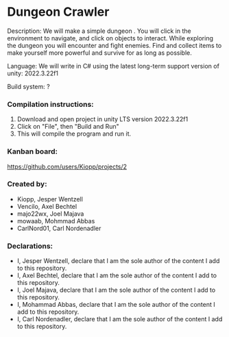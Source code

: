 # Dungeon Crawler
Description: We will make a simple dungeon . You will click in the environment to navigate, and click on objects to interact. While exploring the dungeon you will encounter and fight enemies. Find and collect items to make yourself more powerful and survive for as long as possible.

Language: We will write in C# using the latest long-term support version of unity: 2022.3.22f1

Build system: ?

### Compilation instructions:
1. Download and open project in unity LTS version 2022.3.22f1
2. Click on "File", then "Build and Run"
3. This will compile the program and run it.

### Kanban board:
https://github.com/users/Kiopp/projects/2

### Created by:
- Kiopp, Jesper Wentzell
- Vencilo, Axel Bechtel
- majo22wx, Joel Majava
- mowaab, Mohmmad Abbas
- CarlNord01, Carl Nordenadler

### Declarations:
- I, Jesper Wentzell, declare that I am the sole author of the content I add to this repository.
- I, Axel Bechtel, declare that I am the sole author of the content I add to this repository.
- I, Joel Majava, declare that I am the sole author of the content I add to this repository.
- I, Mohammad Abbas, declare that I am the sole author of the content I add to this repository.
- I, Carl Nordenadler, declare that I am the sole author of the content I add to this repository.
